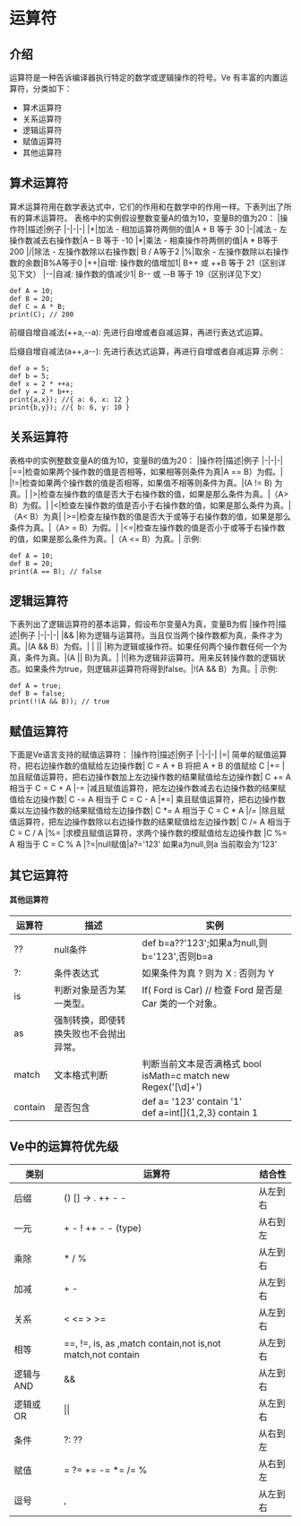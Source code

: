 # 运算符

## 介绍
运算符是一种告诉编译器执行特定的数学或逻辑操作的符号。Ve 有丰富的内置运算符，分类如下：
* 算术运算符 
* 关系运算符
* 逻辑运算符
* 赋值运算符 
* 其他运算符

## 算术运算符
算术运算符用在数学表达式中，它们的作用和在数学中的作用一样。下表列出了所有的算术运算符。
表格中的实例假设整数变量A的值为10，变量B的值为20：
|操作符|描述|例子
|-|-|-|
|+|加法 - 相加运算符两侧的值|A + B 等于 30
|-|减法 - 左操作数减去右操作数|A – B 等于 -10
|*|乘法 - 相乘操作符两侧的值|A * B等于200
|/|除法 - 左操作数除以右操作数|	B / A等于2
|%|取余 - 左操作数除以右操作数的余数|B%A等于0
|++|自增: 操作数的值增加1|	B++ 或 ++B 等于 21（区别详见下文）
|--|自减: 操作数的值减少1|	B-- 或 --B 等于 19（区别详见下文）
```
def A = 10;
def B = 20;
def C = A * B;
print(C); // 200
```
前缀自增自减法(++a,--a): 先进行自增或者自减运算，再进行表达式运算。

后缀自增自减法(a++,a--): 先进行表达式运算，再进行自增或者自减运算 
示例：
```
def a = 5;
def b = 5;
def x = 2 * ++a;
def y = 2 * b++;
print{a,x}); //{ a: 6, x: 12 }
print{b,y}); //{ b: 6, y: 10 }
```

## 关系运算符
表格中的实例整数变量A的值为10，变量B的值为20：
|操作符|描述|例子
|-|-|-|
|==|检查如果两个操作数的值是否相等，如果相等则条件为真|A == B）为假。|
|!=|检查如果两个操作数的值是否相等，如果值不相等则条件为真。|(A != B) 为真。|
|>|检查左操作数的值是否大于右操作数的值，如果是那么条件为真。|（A> B）为假。|
|<|检查左操作数的值是否小于右操作数的值，如果是那么条件为真。|（A< B）为真|
|>=|检查左操作数的值是否大于或等于右操作数的值，如果是那么条件为真。|（A> = B）为假。|
|<=|检查左操作数的值是否小于或等于右操作数的值，如果是那么条件为真。|（A <= B）为真。|
示例:
```
def A = 10;
def B = 20;
print(A == B); // false
```

## 逻辑运算符
下表列出了逻辑运算符的基本运算，假设布尔变量A为真，变量B为假
|操作符|描述|例子
|-|-|-|
|&&	|称为逻辑与运算符。当且仅当两个操作数都为真，条件才为真。|(A && B）为假。|
| \|\| |称为逻辑或操作符。如果任何两个操作数任何一个为真，条件为真。|(A \|\| B)为真。|
|!|称为逻辑非运算符。用来反转操作数的逻辑状态。如果条件为true，则逻辑非运算符将得到false。|!(A && B）为真。|
示例:
```
def A = true;
def B = false;
print(!(A && B)); // true
```

## 赋值运算符
下面是Ve语言支持的赋值运算符：
|操作符|描述|例子
|-|-|-|
|=|	简单的赋值运算符，把右边操作数的值赋给左边操作数|	C = A + B 将把 A + B 的值赋给 C
|+=	|加且赋值运算符，把右边操作数加上左边操作数的结果赋值给左边操作数|	C += A 相当于 C = C + A
|-=	|减且赋值运算符，把左边操作数减去右边操作数的结果赋值给左边操作数|	C -= A 相当于 C = C - A
|*=|	乘且赋值运算符，把右边操作数乘以左边操作数的结果赋值给左边操作数|	C *= A 相当于 C = C * A
|/=	|除且赋值运算符，把左边操作数除以右边操作数的结果赋值给左边操作数|	C /= A 相当于 C = C / A
|%=	|求模且赋值运算符，求两个操作数的模赋值给左边操作数	|C %= A 相当于 C = C % A
|?=|null赋值|a?='123' 如果a为null,则a 当前取会为'123'

## 其它运算符
#### 其他运算符
|运算符|	描述|	实例
|-|-|-|
|??|null条件|def b=a??'123';如果a为null,则b='123',否则b=a
|?:|	条件表达式	|如果条件为真 ? 则为 X : 否则为 Y
|is|判断对象是否为某一类型。|	If( Ford is Car) // 检查 Ford 是否是 Car 类的一个对象。
|as|强制转换，即使转换失败也不会抛出异常。|
|match|文本格式判断|判断当前文本是否满格式 bool isMath=c match new Regex('[\d]+')
|contain|是否包含|def a= '123' contain '1'<br/> def a=int[]{1,2,3} contain 1

## Ve中的运算符优先级
|类别 |	运算符| 	结合性 
|-|-|-|
|后缀| 	() [] -> . ++ - -  |	从左到右 
|一元 	|+ - !  ++ - - (type)|从右到左 
|乘除 |	* / % 	|从左到右 
|加减 |	+ - 	|从左到右 
|关系 |	< <= > >= |从左到右 
|相等 |	==, !=, is, as ,match contain,not is,not match,not contain|	从左到右 
|逻辑与 AND |	&& 	|从左到右 
|逻辑或 OR |\|\||从左到右 
|条件 |	?: ??	|从右到左 
|赋值 |	= ?= += -= *= /= % |	从右到左 
|逗号 |	, 	|从左到右 






























